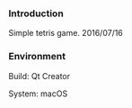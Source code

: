### Introduction

Simple tetris game. 2016/07/16

### Environment

Build: Qt Creator

System: macOS


